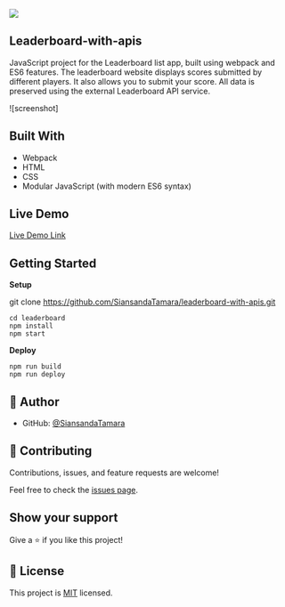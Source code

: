 ![](https://img.shields.io/badge/Microverse-blueviolet)

## Leaderboard-with-apis 


JavaScript project for the Leaderboard list app, built using webpack and ES6 features. The leaderboard website displays scores submitted by different players. It also allows you to submit your score. All data is preserved using the external Leaderboard API service.

![screenshot]

## Built With

- Webpack
- HTML
- CSS
- Modular JavaScript (with modern ES6 syntax)

## Live Demo

[Live Demo Link](https://bejewelled-dasik-93e1e9.netlify.app/)

## Getting Started

**Setup**

git clone https://github.com/SiansandaTamara/leaderboard-with-apis.git

```
cd leaderboard
npm install
npm start
```

**Deploy**

```
npm run build
npm run deploy

```

## 👤 Author


- GitHub: [@SiansandaTamara](https://github.com/SiansandaTamara)

## 🤝 Contributing

Contributions, issues, and feature requests are welcome!

Feel free to check the [issues page](https://github.com/SiansandaTamara/Webpack-Boilerplate/issues).

## Show your support

Give a ⭐️ if you like this project!

## 📝 License

This project is [MIT](./MIT.md) licensed.
